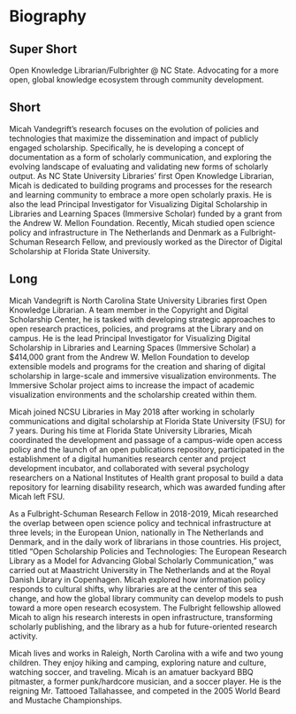 Biography
====
Super Short
---
Open Knowledge Librarian/Fulbrighter @ NC State. Advocating for a more open, global knowledge ecosystem through community development.

Short
---
Micah Vandegrift’s research focuses on the evolution of policies and technologies that maximize the dissemination and impact of publicly engaged scholarship. Specifically, he is developing a concept of documentation as a form of scholarly communication, and exploring the evolving landscape of evaluating and validating new forms of scholarly output. As NC State University Libraries’ first Open Knowledge Librarian, Micah is dedicated to building programs and processes for the research and learning community to embrace a more open scholarly praxis. He is also the lead Principal Investigator for Visualizing Digital Scholarship in Libraries and Learning Spaces (Immersive Scholar) funded by a grant from the Andrew W. Mellon Foundation. Recently, Micah studied open science policy and infrastructure in The Netherlands and Denmark as a Fulbright-Schuman Research Fellow, and previously worked as the Director of Digital Scholarship at Florida State University. 

Long
---
Micah Vandegrift is North Carolina State University Libraries first Open Knowledge Librarian. A team member in the Copyright and Digital Scholarship Center, he is tasked with developing strategic approaches to open research practices, policies, and programs at the Library and on campus. He is the lead Principal Investigator for Visualizing Digital Scholarship in Libraries and Learning Spaces (Immersive Scholar) a $414,000 grant from the Andrew W. Mellon Foundation to develop extensible models and programs for the creation and sharing of digital scholarship in large-scale and immersive visualization environments. The Immersive Scholar project aims to increase the impact of academic visualization environments and the scholarship created within them.

Micah joined NCSU Libraries in May 2018 after working in scholarly communications and digital scholarship at Florida State University (FSU) for 7 years. During his time at Florida State University Libraries, Micah coordinated the development and passage of a campus-wide open access policy and the launch of an open publications repository, participated in the establishment of a digital humanities research center and project development incubator, and collaborated with several psychology researchers on a National Institutes of Health grant proposal to build a data repository for learning disability research, which was awarded funding after Micah left FSU.

As a Fulbright-Schuman Research Fellow in 2018-2019, Micah researched the overlap between open science policy and technical infrastructure at three levels; in the European Union, nationally in The Netherlands and Denmark, and in the daily work of librarians in those countries. His project, titled “Open Scholarship Policies and Technologies: The European Research Library as a Model for Advancing Global Scholarly Communication,” was carried out at Maastricht University in The Netherlands and at the Royal Danish Library in Copenhagen. Micah explored how information policy responds to cultural shifts, why libraries are at the center of this sea change, and how the global library community can develop models to push toward a more open research ecosystem. The Fulbright fellowship allowed Micah to align his research interests in open infrastructure, transforming scholarly publishing, and the library as a hub for future-oriented research activity.

Micah lives and works in Raleigh, North Carolina with a wife and two young children. They enjoy hiking and camping, exploring nature and culture, watching soccer, and traveling. Micah is an amatuer backyard BBQ pitmaster, a former punk/hardcore musician, and a soccer player. He is the reigning Mr. Tattooed Tallahassee, and competed in the 2005 World Beard and Mustache Championships.
